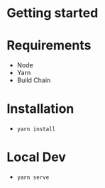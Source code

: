 # Getting started

# Requirements
- Node
- Yarn
- Build Chain

# Installation
- `yarn install`

# Local Dev
- `yarn serve`